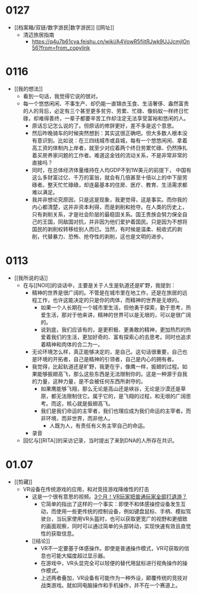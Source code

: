 # 0127
- [[档案箱/双链/数字游民|数字游民]] [[网址]]
	- 清迈旅居指南
		- https://q4u7b61cya.feishu.cn/wiki/A4VowR5fiitRJwk9UJJcmjIOn56?from=from_copylink

# 0116
- [[我的想法]]
	- 看到一句话，我觉得它说的很对。
	- 每一个悠悠闲闲、不事生产、却仍能一直锦衣玉食、生活奢侈、盎然富贵的人的背后，必定有三个甚至更多贫穷、劳累、忙碌、像蚂蚁一样终日忙碌，却难得善终，一辈子都要辛苦工作却注定无法享受富裕和悠闲的人。
		- 原话忘记怎么说的了。但原话的修辞更好，差不多是这个意思。
		- 然后昨晚骑车的时候突然想到：其实这很正确吧。但大多数人根本没有意识到。比如说：在三四线城市或县城，每有一个悠悠闲闲、拿着高工资的体制内上岸者，就至少对应着两个终日劳累忙碌、仍然挣扎着买房养家问题的工作者。难道这金钱的流动关系，不是非常非常的直接吗？
		- 同时，在总体经济体量维持在人均GDP不到1W美元的前提下， 中国有这么多财富过亿、千万的富翁，就会有几倍甚至十倍以上的中下层劳碌者。整天忙忙碌碌，却连最基本的住房、医疗、教育、生活需求都难以满足。
		- 我并非想论究原因，只是这是现象，我更觉得，这是事实。而你我的内心都清楚，这并非资本利得，而是剥削和抢夺。在人类的历史上，只有剥削关系，才是社会阶层的最稳固关系。国王贵族会努力保全自己的王国，同敌国对抗，并非因为他们爱护着国民。只是因为不想将国民的剥削权转移给别人而已。当然，有时候是温柔、税收式的剥削，代替暴力、恐怖、抢夺性的剥削，这也是文明的进步。

# 0113
- [[我所说的话]]
	- 在与[[NOII]]的谈话中，主要是关于人生是轨道还是旷野，我提到：
		- 精神的世界是很广阔的。不管是在城市里在地工作，还是在旅居的远程工作，也许这能决定的只是你的肉体，而精神的世界是无垠的。
			- 如果一个人长期在一个城市里生活，但他勇于探索，勤于思考，热爱生活，那对于他来讲，精神的世界可以是无垠的，可以是很广阔的。
			- 说到底，我们应该有的，是更积极、更勇敢的精神，更加热烈的热爱着我们的生活，更加好奇的、富有探索心的去思考。同时也追求着精神和肉体的合二为一。
		- 无论环境怎么样，真正能够决定的，是自己。这句话很重要，自己也是环境的开拓者，自己是精神的引领者，自己是内心的拥有者。
		- 我觉得，比起轨道还是旷野，我更在乎，像鹰一样，振翅的过程。如果能够振翅高飞，那么这些东西是无法限制你的。这是一种源于自我的力量，这种力量，是不会被任何东西所剥夺的。
			- 如果鹰能够飞翔，那么无论是高山还是峡谷，无论是沙漠还是草原，都无法限制住它。属于它的，是飞翔的过程，和无垠的广阔思考。而这，核心就是振翅高飞。
			- 我们是我们命运的主宰者，我们也理应成为我们命运的主宰者。而非环境，而非世界，而非他人。
				- 人既为人，有责任有义务主宰自己的命运。
		- 录音
	- 回忆与[[RITA]]的采访记录，当时提出了来到DNA的人所存在共识。
# 01.07
- [[剪藏]]
	- VR设备在传统游戏的应用，和对竞技游戏降维性的打击
		- 这是一个很有意思的视频。[3个月！VR玩家把普通玩家全部打退游？](https://www.bilibili.com/video/BV1oi4y167FP/?buvid=YD4166DFF111146546CE9471B213D1B6B55B&is_story_h5=false&mid=L9e30uXKbOUSYub%2F7dfU7A%3D%3D&p=1&plat_id=116&share_from=ugc&share_medium=iphone&share_plat=ios&share_source=WEIXIN&share_tag=s_i&timestamp=1704103084&unique_k=cPTTbeD&up_id=29141422)
			- 它简单的指出了这样的一个事实：即使不和体感操控设备发生互动，而使用一些更传统的控制设备，例如键盘鼠标、手柄、模拟驾驶台，当玩家使用VR头盔时，也可以获取更宽广的视野和更细致的画面观察，同时可以通过简单的头部转动，实现快速有效且直觉性的获取信息。
		- [[结论]]
			- VR不一定要基于体感操作。即使是普通操作模式，VR可获取的信息也可能大幅度超过显示器。
			- 在游戏中，VR头显完全可以轻便的替代用鼠标进行视角操作的操作模式。
			- 上述两者叠加，VR设备有可能作为一种外设，颠覆传统的竞技对战类游戏。就如同电脑操作和手机操作，并不在一个赛道上。